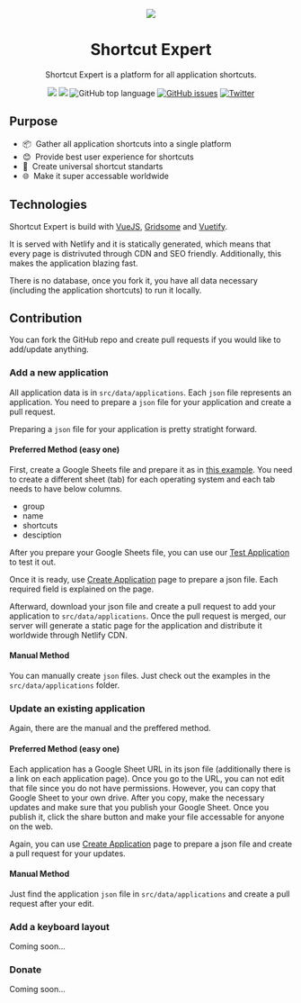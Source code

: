 <p align="center"><img src="img/social_banner.jpg"></p>
<h1 align="center">Shortcut Expert</h1>
<p align="center">Shortcut Expert is a platform for all application shortcuts.</p>
<p align="center">
  <img src="https://img.shields.io/github/languages/code-size/giray123/shortcutexpert?style=for-the-badge" />
  <img src="https://img.shields.io/github/languages/count/giray123/shortcutexpert?style=for-the-badge" />
  <img alt="GitHub top language" src="https://img.shields.io/github/languages/top/giray123/shortcutexpert?style=for-the-badge">
  <a href="https://github.com/giray123/shortcutexpert/issues"><img alt="GitHub issues" src="https://img.shields.io/github/issues/giray123/shortcutexpert?style=for-the-badge"></a>
<a href="https://twitter.com/intent/tweet?text=Wow:&url=https%3A%2F%2Fgithub.com%2Fgiray123%2Fshortcutexpert"><img alt="Twitter" src="https://img.shields.io/twitter/url?logo=twitter&style=for-the-badge&url=https%3A%2F%2Fgithub.com%2Fgiray123%2Fshortcutexpert"></a>
</p>

## Purpose

- :package:&nbsp; Gather all application shortcuts into a single platform
- :blush:&nbsp; Provide best user experience for shortcuts
- :necktie:&nbsp; Create universal shortcut standarts
- :globe_with_meridians:&nbsp; Make it super accessable worldwide

## Technologies

Shortcut Expert is build with [VueJS](https://vuejs.org/), [Gridsome](https://gridsome.org/) and [Vuetify](https://vuetifyjs.com/en/).

It is served with Netlify and it is statically generated, which means that every page is distrivuted through CDN and SEO friendly. Additionally, this makes the application blazing fast.

There is no database, once you fork it, you have all data necessary (including the application shortcuts) to run it locally.

## Contribution

You can fork the GitHub repo and create pull requests if you would like to add/update anything.

### Add a new application

All application data is in `src/data/applications`. Each `json` file represents an application. You need to prepare a `json` file for your application and create a pull request.

Preparing a `json` file for your application is pretty stratight forward.

#### Preferred Method (easy one)

First, create a Google Sheets file and prepare it as in [this example](https://docs.google.com/spreadsheets/u/2/d/1xGfSrETQto0kA-FGxeooDb08nuwHcO_THZ8H0DcyCQE/edit#gid=1240391001). You need to create a different sheet (tab) for each operating system and each tab needs to have below columns.

- group
- name
- shortcuts
- desciption

After you prepare your Google Sheets file, you can use our [Test Application](https://shortcutexpert.com/test-application) to test it out.

Once it is ready, use [Create Application](https://shortcutexpert.com/create-application) page to prepare a json file. Each required field is explained on the page.

Afterward, download your json file and create a pull request to add your application to `src/data/applications`. Once the pull request is merged, our server will generate a static page for the application and distribute it worldwide through Netlify CDN.

#### Manual Method

You can manually create `json` files. Just check out the examples in the `src/data/applications` folder.

### Update an existing application

Again, there are the manual and the preffered method.

#### Preferred Method (easy one)

Each application has a Google Sheet URL in its json file (additionally there is a link on each application page). Once you go to the URL, you can not edit that file since you do not have permissions. However, you can copy that Google Sheet to your own drive. After you copy, make the necessary updates and make sure that you publish your Google Sheet. Once you publish it, click the share button and make your file accessable for anyone on the web.

Again, you can use [Create Application](https://shortcutexpert.com/create-application) page to prepare a json file and create a pull request for your updates.

#### Manual Method

Just find the application `json` file in `src/data/applications` and create a pull request after your edit.

### Add a keyboard layout

Coming soon...

### Donate

Coming soon...
